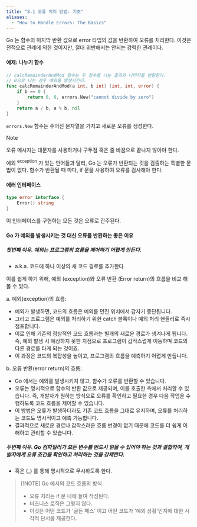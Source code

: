 ```yaml
---
title: "8.1 오류 처리 방법: 기초"
aliases:
  - "How to Handle Errors: The Basics"
---
```


Go 는 함수의 마지막 반환 값으로 error 타입의 값을 반환하여 오류를 처리한다.
이것은 전적으로 관례에 의한 것이지만, 절대 위반해서는 안되는 강력한 관례이다.

#### 예제: 나누기 함수

```go
// calcRemainderAndMod 함수는 두 정수를 나눈 결과와 나머지를 반환한다.
// 0으로 나눈 경우 예외를 발생시킨다.
func calcRemainderAndMod(a int, b int) (int, int, error) {
	if b == 0 {
		return 0, 0, errors.New("cannot divide by zero")
	}
	return a / b, a % b, nil
}
```

`errors.New` 함수는 주어진 문자열을 가지고 새로운 오류를 생성한다.

> [!NOTE] 
> 오류 메시지는 대문자를 사용하거나 구두점 혹은 줄 바꿈으로 끝나지 않아야 한다.
 
예외 <sup>exception</sup> 가 있는 언어들과 달리, Go 는 오류가 반환되는 것을 검출하는 특별한 문법이 없다.
함수가 반환될 때 마다, if 문을 사용하여 오류를 검사해야 한다.

#### 에러 인터페이스

```go
type error interface {
    Error() string
}
```

이 인터페이스를 구현하는 모든 것은 오류로 간주된다.

#### Go 가 예외를 발생시키는 것 대신 오류를 반환하는 좋은 이유

##### 첫번째 이유. 예외는 프로그램의 흐름을 제어하기 어렵게 만든다.

- a.k.a. 코드에 하나 이상의 새 코드 경로를 추가한다

이를 쉽게 하기 위해, 예외 (exception)와 오류 반환 (Error return)의 흐름을 비교 해 볼 수 있다.

a. 예외(exception)의 흐름:

- 예외가 발생하면, 코드의 흐름은 예외를 던진 위치에서 갑자기 중단됩니다.
- 그리고 프로그램은 예외를 처리하기 위한 catch 블록이나 예외 처리 핸들러로 즉시 점프합니다.
- 이로 인해 기존의 정상적인 코드 흐름과는 별개의 새로운 경로가 생겨나게 됩니다. 즉, 예외 발생 시 예상하지 못한 지점으로 프로그램이 갑작스럽게 이동하며 코드의 다른 경로를 타게 되는 것이죠.
- 이 과정은 코드의 복잡성을 높이고, 프로그램의 흐름을 예측하기 어렵게 만듭니다.

b. 오류 반환(error return)의 흐름:

- Go 에서는 예외를 발생시키지 않고, 함수가 오류를 반환할 수 있습니다.
- 오류는 명시적으로 함수의 반환 값으로 제공되며, 이를 호출한 측에서 처리할 수 있습니다. 즉, 개발자가 원하는 방식으로 오류를 확인하고 필요한 경우 다음 작업을 수행하도록 코드 흐름을 제어할 수 있습니다.
- 이 방법은 오류가 발생하더라도 기존 코드 흐름을 그대로 유지하며, 오류를 처리하는 코드도 명시적이고 예측 가능합니다.
- 결과적으로 새로운 경로나 갑작스러운 흐름 변경이 없기 때문에 코드를 더 쉽게 이해하고 관리할 수 있습니다.

##### 두번째 이유. Go 컴파일러가 모든 변수를 반드시 읽을 수 있어야 하는 것과 결합하여, 개발자에게 오류 조건을 확인하고 처리하는 것을 강제한다.

- 혹은 (_) 를 통해 명시적으로 무시하도록 한다.

> [!NOTE] Go 에서의 코드 흐름의 방식
>
> - 오류 처리는 if 문 내에 들여 작성된다.
> - 비즈니스 로직은 그렇지 않다.
> - 이것은 어떤 코드가 '골든 패스' 이고 어떤 코드가 '예외 상황'인지에 대한 시각적 단서를 제공한다.
